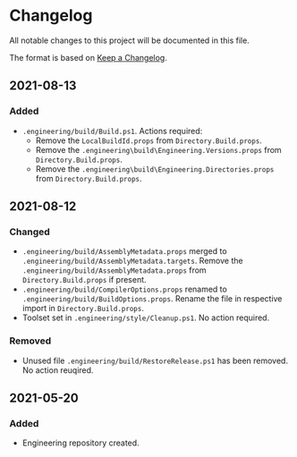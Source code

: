 # Changelog

All notable changes to this project will be documented in this file.

The format is based on [Keep a Changelog](https://keepachangelog.com/en/1.0.0/).

## 2021-08-13
### Added
- `.engineering/build/Build.ps1`. Actions required:
  - Remove the `LocalBuildId.props` from `Directory.Build.props`.
  - Remove the `.engineering\build\Engineering.Versions.props` from `Directory.Build.props`.
  - Remove the `.engineering\build\Engineering.Directories.props` from `Directory.Build.props`.

## 2021-08-12
### Changed
- `.engineering/build/AssemblyMetadata.props` merged to `.engineering/build/AssemblyMetadata.targets`. Remove the `.engineering/build/AssemblyMetadata.props` from `Directory.Build.props` if present.
- `.engineering/build/CompilerOptions.props` renamed to `.engineering/build/BuildOptions.props`. Rename the file in respective import in `Directory.Build.props`.
- Toolset set in `.engineering/style/Cleanup.ps1`. No action required.

### Removed
- Unused file `.engineering/build/RestoreRelease.ps1` has been removed. No action reuqired.

## 2021-05-20
### Added
- Engineering repository created.